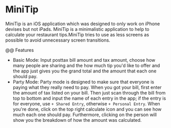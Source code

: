 # MiniTip

MiniTip is an iOS application which was designed to only work on iPhone devises but not iPads. MiniTip is a minimalistic application to help to calculate your restaurant tips.MiniTip tries to use as less screens as possible to avoid unnecessary screen transitions.

@@ Features

* Basic Mode: Input posttax bill amount and tax amount, choose how many people are sharing and the how much tip you'd like to offer and the app just gives you the grand total and the amount that each one should pay.
* Party Mode: Party mode is designed to make sure that everyone is paying what they really need to pay. When you got your bill, first enter the amount of tax listed on your bill. Then just scan through the bill from top to bottom and input the name of each entry in the app; if the entry is for everyone, use `+ Shared Entry`, otherwise `+ Personal Entry`. When you're done, click on the top right calculate icon and you can see how much each one should pay. Furthermore, clicking on the person will show you the breakdown of how the amount was calculated.

